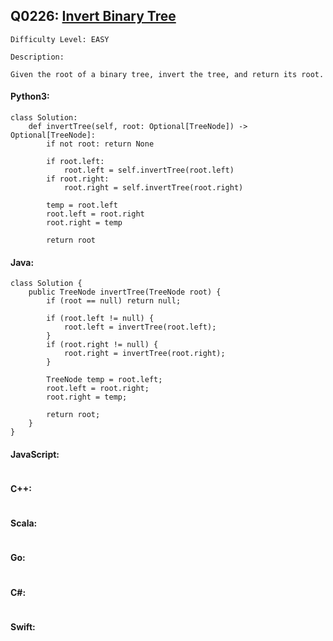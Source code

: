 ## Q0226: [Invert Binary Tree](https://leetcode.com/problems/invert-binary-tree/)

```
Difficulty Level: EASY
```

```
Description:

Given the root of a binary tree, invert the tree, and return its root.
```

#### Python3:

```
class Solution:
    def invertTree(self, root: Optional[TreeNode]) -> Optional[TreeNode]:
        if not root: return None

        if root.left:
            root.left = self.invertTree(root.left)
        if root.right:
            root.right = self.invertTree(root.right)

        temp = root.left
        root.left = root.right
        root.right = temp

        return root
```

#### Java:

```
class Solution {
    public TreeNode invertTree(TreeNode root) {
        if (root == null) return null;

        if (root.left != null) {
            root.left = invertTree(root.left);
        }
        if (root.right != null) {
            root.right = invertTree(root.right);
        }

        TreeNode temp = root.left;
        root.left = root.right;
        root.right = temp;

        return root;
    }
}
```

#### JavaScript:

```

```

#### C++:

```

```

#### Scala:

```

```

#### Go:

```

```

#### C#:

```

```

#### Swift:

```

```